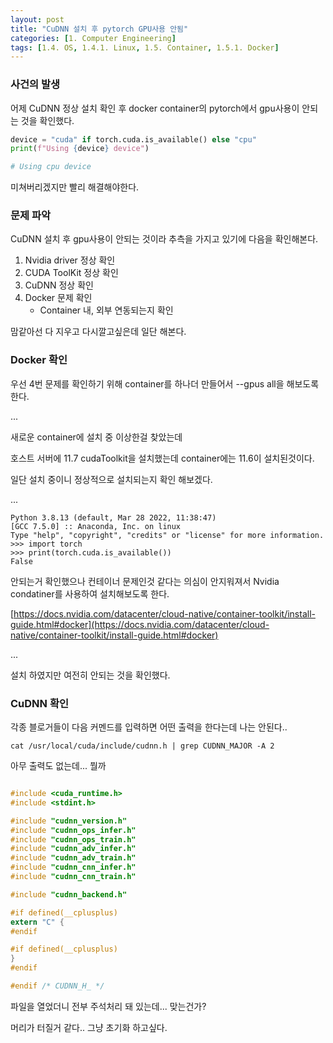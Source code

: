 ```yaml
---
layout: post
title: "CuDNN 설치 후 pytorch GPU사용 안됨"
categories: [1. Computer Engineering]
tags: [1.4. OS, 1.4.1. Linux, 1.5. Container, 1.5.1. Docker]
---
```


### 사건의 발생

어제 CuDNN 정상 설치 확인 후 docker container의 pytorch에서 gpu사용이 안되는 것을 확인했다.

```python
device = "cuda" if torch.cuda.is_available() else "cpu"
print(f"Using {device} device")

# Using cpu device
```

미쳐버리겠지만 빨리 해결해야한다.

### 문제 파악

CuDNN 설치 후 gpu사용이 안되는 것이라 추측을 가지고 있기에 다음을 확인해본다.

1. Nvidia driver 정상 확인
2. CUDA ToolKit 정상 확인
3. CuDNN 정상 확인
4. Docker 문제 확인
    * Container 내, 외부 연동되는지 확인

맘같아선 다 지우고 다시깔고싶은데 일단 해본다.

### Docker 확인

우선 4번 문제를 확인하기 위해 container를 하나더 만들어서 --gpus all을 해보도록 한다.

...

새로운 container에 설치 중 이상한걸 찾았는데

호스트 서버에 11.7 cudaToolkit을 설치했는데 container에는 11.6이 설치된것이다.

일단 설치 중이니 정상적으로 설치되는지 확인 해보겠다.

...

```
Python 3.8.13 (default, Mar 28 2022, 11:38:47)
[GCC 7.5.0] :: Anaconda, Inc. on linux
Type "help", "copyright", "credits" or "license" for more information.
>>> import torch
>>> print(torch.cuda.is_available())
False
```

안되는거 확인했으나 컨테이너 문제인것 같다는 의심이 안지워져서 Nvidia condatiner를 사용하여 설치해보도록 한다.

[https://docs.nvidia.com/datacenter/cloud-native/container-toolkit/install-guide.html#docker](https://docs.nvidia.com/datacenter/cloud-native/container-toolkit/install-guide.html#docker)

...

설치 하였지만 여전히 안되는 것을 확인했다.

### CuDNN 확인

각종 블로거들이 다음 커멘드를 입력하면 어떤 출력을 한다는데 나는 안된다..

```
cat /usr/local/cuda/include/cudnn.h | grep CUDNN_MAJOR -A 2
```

아무 출력도 없는데... 뭘까

```cudnn.h

#include <cuda_runtime.h>
#include <stdint.h>

#include "cudnn_version.h"
#include "cudnn_ops_infer.h"
#include "cudnn_ops_train.h"
#include "cudnn_adv_infer.h"
#include "cudnn_adv_train.h"
#include "cudnn_cnn_infer.h"
#include "cudnn_cnn_train.h"

#include "cudnn_backend.h"

#if defined(__cplusplus)
extern "C" {
#endif

#if defined(__cplusplus)
}
#endif

#endif /* CUDNN_H_ */
```

파일을 열었더니 전부 주석처리 돼 있는데... 맞는건가?

머리가 터질거 같다.. 그냥 초기화 하고싶다.